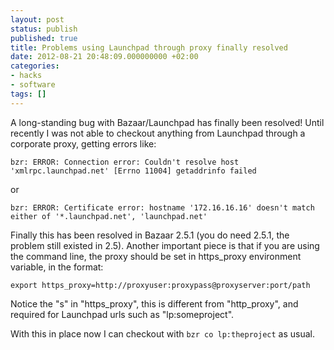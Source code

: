 ```yaml
---
layout: post
status: publish
published: true
title: Problems using Launchpad through proxy finally resolved
date: 2012-08-21 20:48:09.000000000 +02:00
categories:
- hacks
- software
tags: []
---
```

A long-standing bug with Bazaar/Launchpad has finally been resolved! Until recently I was not able to checkout anything from Launchpad through a corporate proxy, getting errors like:

```
bzr: ERROR: Connection error: Couldn't resolve host 'xmlrpc.launchpad.net' [Errno 11004] getaddrinfo failed
```

or

```
bzr: ERROR: Certificate error: hostname '172.16.16.16' doesn't match either of '*.launchpad.net', 'launchpad.net'
```

Finally this has been resolved in Bazaar 2.5.1 (you do need 2.5.1, the problem still existed in 2.5). Another important piece is that if you are using the command line, the proxy should be set in https_proxy environment variable, in the format:

```
export https_proxy=http://proxyuser:proxypass@proxyserver:port/path
```

Notice the "s" in "https_proxy", this is different from "http_proxy", and required for Launchpad urls such as "lp:someproject".

With this in place now I can checkout with `bzr co lp:theproject` as usual.

